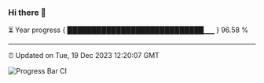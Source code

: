 ### Hi there 👋

⏳ Year progress { ████████████████████████████▁▁ } 96.58 %

---

⏰ Updated on Tue, 19 Dec 2023 12:20:07 GMT

![Progress Bar CI](https://github.com/liununu/liununu/workflows/Progress%20Bar%20CI/badge.svg)
